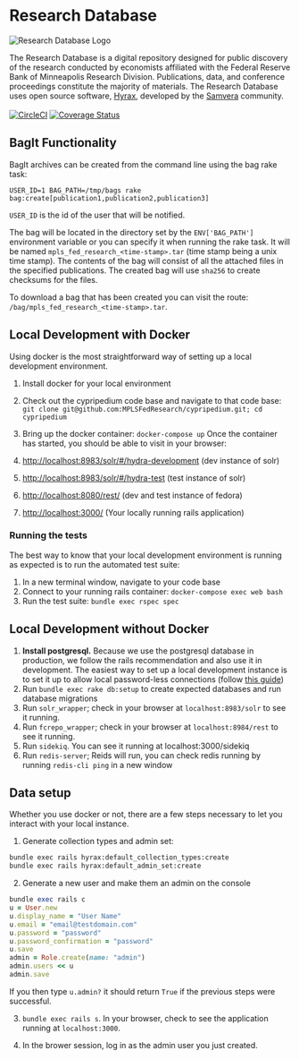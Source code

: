 # Research Database

![Research Database Logo](app/assets/images/rdlogo.png)

The Research Database is a digital repository designed for public discovery of the research conducted by economists affiliated with the Federal Reserve Bank of Minneapolis Research Division. Publications, data, and conference proceedings constitute the majority of materials. The Research Database uses open source software, [Hyrax](https://github.com/samvera/hyrax), developed by the [Samvera](https://github.com/samvera) community.<br>
<br>
[![CircleCI](https://circleci.com/gh/MPLSFedResearch/cypripedium.svg?style=svg)](https://circleci.com/gh/MPLSFedResearch/cypripedium) [![Coverage Status](https://coveralls.io/repos/github/MPLSFedResearch/cypripedium/badge.svg?branch=main)](https://coveralls.io/github/MPLSFedResearch/cypripedium?branch=main)

## BagIt Functionality

BagIt archives can be created from the command line using the bag rake task:

`USER_ID=1 BAG_PATH=/tmp/bags rake bag:create[publication1,publication2,publication3]`

`USER_ID` is the id of the user that will be notified.

The bag will be located in the directory set by the `ENV['BAG_PATH']` environment variable or you can specify it when running the rake task. It will be named `mpls_fed_research_<time-stamp>.tar` (time stamp being a unix time stamp). The contents of the bag will consist of all the attached files in the specified publications. The created bag will use `sha256` to create checksums for the files.

To download a bag that has been created you can visit the route: `/bag/mpls_fed_research_<time-stamp>.tar`.

## Local Development with Docker

Using docker is the most straightforward way of setting up a local development environment.

1. Install docker for your local environment
2. Check out the cypripedium code base and navigate to that code base: `git clone git@github.com:MPLSFedResearch/cypripedium.git; cd cypripedium`
3. Bring up the docker container: `docker-compose up` Once the container has started, you should be able to visit in your browser:

  1. <http://localhost:8983/solr/#/hydra-development> (dev instance of solr)
  2. <http://localhost:8983/solr/#/hydra-test> (test instance of solr)
  3. <http://localhost:8080/rest/> (dev and test instance of fedora)
  4. <http://localhost:3000/> (Your locally running rails application)

### Running the tests

The best way to know that your local development environment is running as expected is to run the automated test suite:

1. In a new terminal window, navigate to your code base
2. Connect to your running rails container: `docker-compose exec web bash`
3. Run the test suite: `bundle exec rspec spec`

## Local Development without Docker

1. **Install postgresql.** Because we use the postgresql database in production, we follow the rails recommendation and also use it in development. The easiest way to set up a local development instance is to set it up to allow local password-less connections (follow [this guide](https://gist.github.com/p1nox/4953113))
2. Run `bundle exec rake db:setup` to create expected databases and run database migrations
3. Run `solr_wrapper`; check in your browser at `localhost:8983/solr` to see it running.
4. Run `fcrepo_wrapper`; check in your browser at `localhost:8984/rest` to see it running.
5. Run `sidekiq`. You can see it running at localhost:3000/sidekiq
6. Run `redis-server`; Reids will run, you can check redis running by running `redis-cli ping` in a new window

## Data setup

Whether you use docker or not, there are a few steps necessary to let you interact with your local instance.

1. Generate collection types and admin set:

  ```bash
  bundle exec rails hyrax:default_collection_types:create
  bundle exec rails hyrax:default_admin_set:create
  ```

2. Generate a new user and make them an admin on the console

  ```ruby
  bundle exec rails c
  u = User.new
  u.display_name = "User Name"
  u.email = "email@testdomain.com"
  u.password = "password"
  u.password_confirmation = "password"
  u.save
  admin = Role.create(name: "admin")
  admin.users << u
  admin.save
  ```

  If you then type `u.admin?` it should return `True` if the previous steps were successful.

3. `bundle exec rails s`. In your browser, check to see the application running at `localhost:3000`.

4. In the brower session, log in as the admin user you just created.
